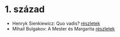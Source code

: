 # 1. század

- Henryk Sienkiewicz: Quo vadis? [részletek](_details/Henryk%20Sienkiewicz.md#id_386)
- Mihail Bulgakov: A Mester és Margarita [részletek](_details/Mihail%20Bulgakov.md#id_275)